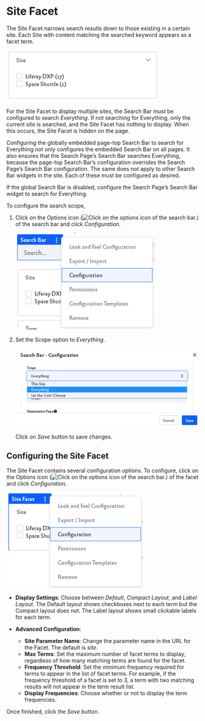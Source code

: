 # Site Facet

The Site Facet narrows search results down to those existing in a certain site. Each Site with content matching the searched keyword appears as a facet term.

![Example of site facet results.](site-facet/images/01.png)

For the Site Facet to display multiple sites, the Search Bar must be configured to search *Everything*. If not searching for Everything, only the current site is searched, and the Site Facet has nothing to display. When this occurs, the Site Facet is hidden on the page.

Configuring the globally embedded page-top Search Bar to search for Everything not only configures the embedded Search Bar on all pages. It also ensures that the Search Page’s Search Bar searches Everything, because the page-top Search Bar’s configuration overrides the Search Page’s Search Bar configuration. The same does not apply to other Search Bar widgets in the site. Each of these must be configured as desired.

If the global Search Bar is disabled, configure the Search Page’s Search Bar widget to search for Everything.

To configure the search scope,


1. Click on the Options icon (![Click on the options icon of the search bar.](../../../images/icon-app-options.png)) of the search bar and click *Configuration*.

    ![Click on the Configuration option.](site-facet/images/02.png)

1. Set the Scope option to *Everything*. 

    ![Select everything in the drop down menu.](site-facet/images/03.png)

    Click on *Save* button to save changes.

## Configuring the Site Facet

The Site Facet contains several configuration options. To configure, click on the Options icon (![Click on the options icon of the search bar.](../../../images/icon-app-options.png)) of the facet and click *Configuration*.

![Click on the Configuration option.](site-facet/images/04.png)

* **Display Settings**: Choose between *Default*, *Compact Layout*, and *Label Layout*. The Default layout shows checkboxes next to each term but the Compact layout does not. The Label layout shows small clickable labels for each term.

* **Advanced Configuration**:

    * **Site Parameter Name**: Change the parameter name in the URL for the Facet. The default is *site*. 
    * **Max Terms**: Set the maximum number of facet terms to display, regardless of how many matching terms are found for the facet.
    * **Frequency Threshold**: Set the minimum frequency required for terms to appear in the list of facet terms. For example, if the frequency threshold of a facet is set to 3, a term with two matching results will not appear in the term result list.
    * **Display Frequencies**: Choose whether or not to display the term frequencies.

Once finished, click the *Save* button.
